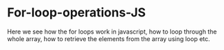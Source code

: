 # For-loop-operations-JS
Here we see how the for loops work in javascript, how to loop through the whole array, how to retrieve the elements from the array using loop etc.
